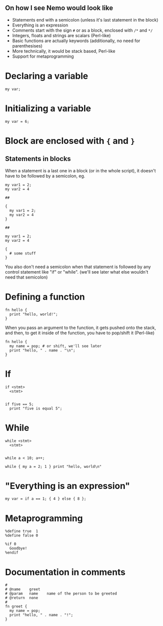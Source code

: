 On how I see Nemo would look like
---------------------------------

+ Statements end with a semicolon (unless it's last statement in the block)
+ Everything is an expression
+ Comments start with the sign `#` or as a block, enclosed with `/*` and `*/`
+ Integers, floats and strings are scalars (Perl-like)
+ Basic functions are actually keywords (additionally, no need for parenthesises)
+ More technically, it would be stack based, Perl-like
+ Support for metaprogramming

# Declaring a variable

    my var;

# Initializing a variable

    my var = 6;

# Block are enclosed with `{` and `}`

## Statements in blocks

When a statement is a last one in a block (or in the whole script), it doesn't have to be followed by a
semicolon, eg.

    my var1 = 2;
    my var2 = 4

    ##

    {
      my var1 = 2;
      my var2 = 4
    }

    ##

    my var1 = 2;
    my var2 = 4

    {
      # some stuff
    }

You also don't need a semicolon when that statement is followed by any control
statement like "if" or "while". (we'll see later what else wouldn't need that
semicolon)

# Defining a function

    fn hello {
      print "hello, world!";
    }

When you pass an argument to the function, it gets pushed onto the stack, and
then, to get it inside of the function, you have to pop/shift it (Perl-like)

    fn hello {
      my name = pop; # or shift, we'll see later
      print "hello, " . name . "\n";
    }

# If

    if <stmt>
      <stmt>


    if five == 5;
      print "five is equal 5";

# While

    while <stmt>
      <stmt>


    while a < 10; a++;
    
    while { my a = 2; 1 } print "hello, world\n"

# "Everything is an expression"

    my var = if a == 1; { 4 } else { 8 };

# Metaprogramming

    %define true  1
    %define false 0

    %if 0
      Goodbye!
    %endif

# Documentation in comments

    #
    # @name    greet
    # @param   name    name of the person to be greeted
    # @return  none
    #
    fn greet {
      my name = pop;
      print "hello, " . name . "!";
    }

